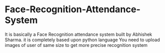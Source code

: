 # Face-Recognition-Attendance-System
It is basically a Face Recognition attendance system  built by Abhishek Sharma. it is completely based upon python language
You need to upload images of user of same size to get more precise recognition system
